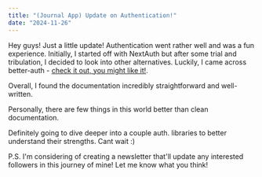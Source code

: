 ```yaml
---
title: "(Journal App) Update on Authentication!"
date: "2024-11-26"
---
```


Hey guys! Just a little update! Authentication went rather well and was a fun experience. Initially, I started off with NextAuth but after some trial and tribulation, I decided to look into other alternatives. Luckily, I came across better-auth - [check it out, you might like it!](https://www.better-auth.com/).

Overall, I found the documentation incredibly straightforward and well-written.

Personally, there are few things in this world better than clean documentation.

Definitely going to dive deeper into a couple auth. libraries to better understand their strengths. Cant wait :)

P.S. I'm considering of creating a newsletter that'll update any interested followers in this journey of mine! Let me know what you think!
